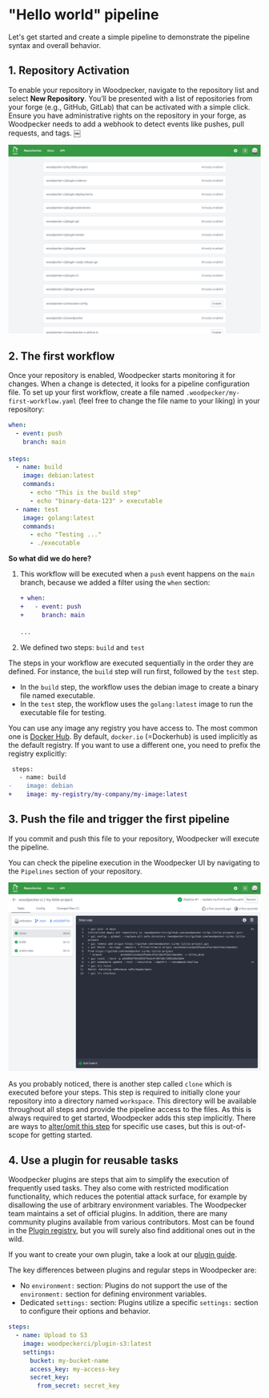 # "Hello world" pipeline

Let's get started and create a simple pipeline to demonstrate the pipeline syntax and overall behavior.

## 1. Repository Activation

To enable your repository in Woodpecker, navigate to the repository list and select **New Repository**.
You’ll be presented with a list of repositories from your forge (e.g., GitHub, GitLab) that can be activated with a simple click.
Ensure you have administrative rights on the repository in your forge, as Woodpecker needs to add a webhook to detect events like pushes, pull requests, and tags. ￼

![new repository list](repo-new.png)

## 2. The first workflow

Once your repository is enabled, Woodpecker starts monitoring it for changes.
When a change is detected, it looks for a pipeline configuration file.
To set up your first workflow, create a file named `.woodpecker/my-first-workflow.yaml` (feel free to change the file name to your liking) in your repository:

```yaml title=".woodpecker/my-first-workflow.yaml"
when:
  - event: push
    branch: main

steps:
  - name: build
    image: debian:latest
    commands:
      - echo "This is the build step"
      - echo "binary-data-123" > executable
  - name: test
    image: golang:latest
    commands:
      - echo "Testing ..."
      - ./executable
```

**So what did we do here?**

1. This workflow will be executed when a `push` event happens on the `main` branch,
   because we added a filter using the `when` section:

   ```diff
   + when:
   +   - event: push
   +     branch: main

   ...
   ```

1. We defined two steps: `build` and `test`

The steps in your workflow are executed sequentially in the order they are defined.
For instance, the `build` step will run first, followed by the `test` step.

- In the `build` step, the workflow uses the debian image to create a binary file named executable.
- In the `test` step, the workflow uses the `golang:latest` image to run the executable file for testing.

You can use any image any registry you have access to.
The most common one is [Docker Hub](https://hub.docker.com/search?type=image).
By default, `docker.io` (=Dockerhub) is used implicitly as the default registry.
If you want to use a different one, you need to prefix the registry explicitly:

```diff
 steps:
   - name: build
-    image: debian
+    image: my-registry/my-company/my-image:latest
```

## 3. Push the file and trigger the first pipeline

If you commit and push this file to your repository, Woodpecker will execute the pipeline.

You can check the pipeline execution in the Woodpecker UI by navigating to the `Pipelines` section of your repository.

![pipeline view](./pipeline.png)

As you probably noticed, there is another step called `clone` which is executed before your steps.
This step is required to initially clone your repository into a directory named `workspace`.
This directory will be available throughout all steps and provide the pipeline access to the files.
As this is always required to get started, Woodpecker adds this step implicitly.
There are ways to [alter/omit this step](./20-workflow-syntax.md#clone) for specific use cases, but this is out-of-scope for getting started.

## 4. Use a plugin for reusable tasks

Woodpecker plugins are steps that aim to simplify the execution of frequently used tasks.
They also come with restricted modification functionality, which reduces the potential attack surface, for example by disallowing the use of arbitrary environment variables.
The Woodpecker team maintains a set of official plugins.
In addition, there are many community plugins available from various contributors.
Most can be found in the [Plugin registry](https://woodpecker-ci.org/plugins), but you will surely also find additional ones out in the wild.

If you want to create your own plugin, take a look at our [plugin guide](./51-plugins/20-creating-plugins.md).

The key differences between plugins and regular steps in Woodpecker are:

- No `environment:` section: Plugins do not support the use of the `environment:` section for defining environment variables.
- Dedicated `settings:` section: Plugins utilize a specific `settings:` section to configure their options and behavior.

```yaml
steps:
  - name: Upload to S3
    image: woodpeckerci/plugin-s3:latest
    settings:
      bucket: my-bucket-name
      access_key: my-access-key
      secret_key:
        from_secret: secret_key
```
